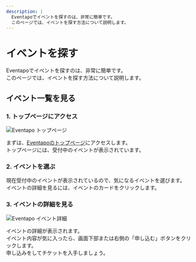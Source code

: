 ```yaml
---
description: |
  Eventapoでイベントを探すのは、非常に簡単です。
  このページでは、イベントを探す方法について説明します。
---
```

# イベントを探す

Eventapoでイベントを探すのは、非常に簡単です。  
このページでは、イベントを探す方法について説明します。

## イベント一覧を見る

### 1. トップページにアクセス

![Eventapo トップページ](/images/guide/eventapo-top-events.png)

まずは、[Eventapoのトップページ](https://eventapo.com/)にアクセスします。  
トップページには、受付中のイベントが表示されています。

### 2. イベントを選ぶ

現在受付中のイベントが表示されているので、気になるイベントを選びます。  
イベントの詳細を見るには、イベントのカードをクリックします。

### 3. イベントの詳細を見る

![Eventapo イベント詳細](/images/guide/eventapo-event-detail-apply-button-full.png)

イベントの詳細が表示されます。  
イベント内容が気に入ったら、画面下部または右側の「申し込む」ボタンをクリックします。  
申し込みをしてチケットを入手しましょう。
